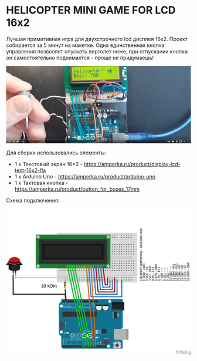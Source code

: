 # HELICOPTER MINI GAME FOR LCD 16x2
Лучшая примитивная игра для двухстрочного lcd дисплея 16х2.
Проект собирается за 5 минут на макетке.
Одна единственная кнопка управления позволяет опускать вертолет ниже, при отпускании кнопки он самостоятельно поднимается - проще не придумаешь!

[![Видео](https://github.com/dbprof/heli/blob/main/video2.png)](https://youtu.be/70nEWskko6s)

Для сборки использовались элементы:
* 1 х Текстовый экран 16×2 - https://amperka.ru/product/display-lcd-text-16x2-fla
* 1 х Arduino Uno - https://amperka.ru/product/arduino-uno
* 1 х Тактовая кнопка - https://amperka.ru/product/button_for_boxes_17mm

Схема подключения:
![Схема подключения](https://github.com/dbprof/heli/blob/main/schema.jpg)

